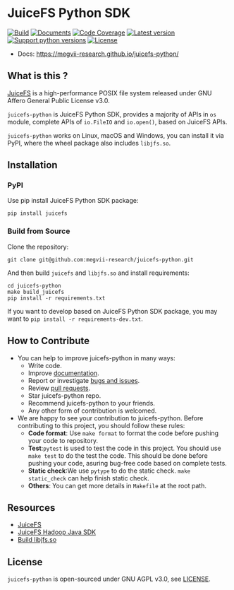 JuiceFS Python SDK
===

[![Build](https://github.com/megvii-research/juicefs-python/actions/workflows/on-push.yaml/badge.svg?branch=main)](https://github.com/megvii-research/juicefs-python/actions/workflows/on-push.yaml)
[![Documents](https://github.com/megvii-research/juicefs-python/actions/workflows/publish-docs.yml/badge.svg)](https://github.com/megvii-research/juicefs-python/actions/workflows/publish-docs.yml)
[![Code Coverage](https://img.shields.io/codecov/c/gh/megvii-research/juicefs-python)](https://app.codecov.io/gh/megvii-research/juicefs-python/)
[![Latest version](https://img.shields.io/pypi/v/juicefs.svg)](https://pypi.org/project/juicefs/)
[![Support python versions](https://img.shields.io/pypi/pyversions/juicefs.svg)](https://pypi.org/project/juicefs/)
[![License](https://img.shields.io/pypi/l/juicefs.svg)](https://github.com/megvii-research/juicefs-python/blob/master/LICENSE)

- Docs: https://megvii-research.github.io/juicefs-python/

## What is this ?


[JuiceFS](https://github.com/juicedata/juicefs) is a high-performance POSIX file system released under GNU Affero General Public License v3.0.

`juicefs-python` is JuiceFS Python SDK, provides a majority of APIs in `os` module, complete APIs of `io.FileIO` and `io.open()`, based on JuiceFS APIs.

`juicefs-python` works on Linux, macOS and Windows, you can install it via PyPI, where the wheel package also includes `libjfs.so`.

## Installation

### PyPI

Use pip install JuiceFS Python SDK package:
```
pip install juicefs
```

### Build from Source

Clone the repository:

```
git clone git@github.com:megvii-research/juicefs-python.git
```

And then build `juicefs` and `libjfs.so` and install requirements:

```
cd juicefs-python
make build_juicefs
pip install -r requirements.txt
```

If you want to develop based on JuiceFS Python SDK package, you may want to `pip install -r requirements-dev.txt`.

## How to Contribute

* You can help to improve juicefs-python in many ways:
    * Write code.
    * Improve [documentation](https://github.com/megvii-research/juicefs-python/blob/main/docs).
    * Report or investigate [bugs and issues](https://github.com/megvii-research/juicefs-python/issues).
    * Review [pull requests](https://github.com/megvii-research/juicefs-python/pulls).
    * Star juicefs-python repo.
    * Recommend juicefs-python to your friends.
    * Any other form of contribution is welcomed.
* We are happy to see your contribution to juicefs-python. Before contributing to this project, you should follow these rules:
    * **Code format**: Use `make format` to format the code before pushing your code to repository.
    * **Test**:`pytest` is used to test the code in this project. You should use `make test` to do the test the code. This should be done before pushing your code, asuring bug-free code based on complete tests.
    * **Static check**:We use `pytype` to do the static check. `make static_check` can help finish static check.
    * **Others**: You can get more details in `Makefile` at the root path.

## Resources

- [JuiceFS](https://github.com/juicedata/juicefs)
- [JuiceFS Hadoop Java SDK](https://github.com/juicedata/juicefs/blob/main/docs/en/hadoop_java_sdk.md)
- [Build libjfs.so](https://github.com/megvii-research/juicefs-python/blob/main/BUILD.md)


## License

`juicefs-python` is open-sourced under GNU AGPL v3.0, see [LICENSE](https://github.com/megvii-research/juicefs-python/blob/main/LICENSE).

